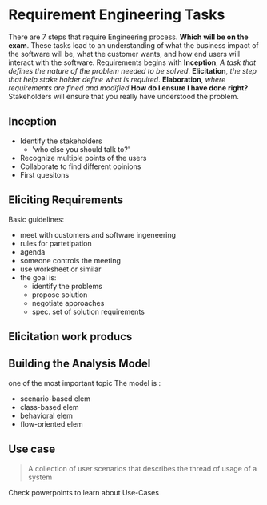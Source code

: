 # Requirement Engineering Tasks
There are 7 steps that require Engineering process.
**Which will be on the exam**.
These tasks lead to an understanding of what the business impact of the software will be, what the customer wants, and how end users will interact with the software. Requirements begins with **Inception**, *A task that defines the nature of the problem needed to be solved*. **Elicitation**, *the step that help stake holder define what is required*. **Elaboration**, *where requirements are fined and modified*.**How do I ensure I have done right?** Stakeholders will ensure that you really have understood the problem.

## Inception 
- Identify the stakeholders
    - 'who else you should talk to?'
- Recognize multiple points of the users
- Collaborate to find different opinions
- First quesitons

## Eliciting Requirements
Basic guidelines:
- meet with customers and software ingeneering 
- rules for partetipation
- agenda
- someone controls the meeting
- use worksheet or similar
- the goal is:
    - identify the problems
    - propose solution
    - negotiate approaches
    - spec. set of solution requirements

## Elicitation work producs
## Building the Analysis Model
one of the most important topic
The model is :
- scenario-based elem
- class-based elem
- behavioral elem
- flow-oriented elem

## Use case
> A collection of user scenarios that describes the thread of usage of a system

Check powerpoints to learn about Use-Cases